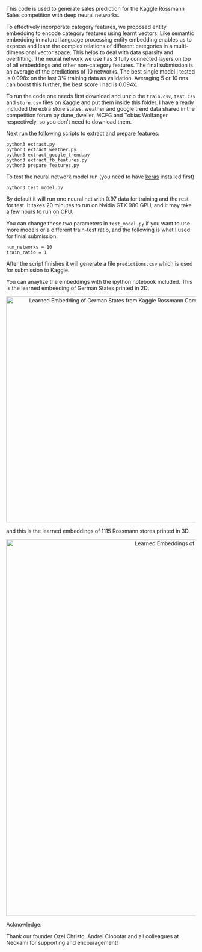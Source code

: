 This code is used to generate sales prediction for the Kaggle Rossmann Sales competition with deep neural networks.

To effectively incorporate category features, we proposed entity embedding to encode category features using learnt vectors. Like semantic embedding in natural language processing entity embedding enables us to express and learn the complex relations of different categories in a multi-dimensional vector space. This helps to deal with data sparsity and overfitting. The neural network we use has 3 fully connected layers on top of all embeddings and other non-category features. The final submission is an average of the predictions of 10 networks. The best single model I tested is 0.098x on the last 3% training data as validation. Averaging 5 or 10 nns can boost this further, the best score I had is 0.094x.

To run the code one needs first download and unzip the `train.csv`, `test.csv` and `store.csv` files on [Kaggle](https://www.kaggle.com/c/rossmann-store-sales/data) and put them inside this folder. I have already included the extra store states, weather and google trend data shared in the competition forum by dune_dweller, MCFG and Tobias Wolfanger respectively, so you don't need to download them.

Next run the following scripts to extract and prepare features:

```
python3 extract.py
python3 extract_weather.py
python3 extract_google_trend.py
python3 extract_fb_features.py
python3 prepare_features.py
``` 

To test the neural network model run (you need to have [keras](https://github.com/fchollet/keras) installed first)

```
python3 test_model.py
```

By default it will run one neural net with 0.97 data for training and the rest for test. It takes 20 minutes to run on Nvidia GTX 980 GPU, and it may take a few hours to run on CPU. 

You can change these two parameters in `test_model.py` if you want to use more models or a different train-test ratio, and the following is what I used for finial submission:

```
num_networks = 10
train_ratio = 1
```

After the script finishes it will generate a file `predictions.csv` which is used for submission to Kaggle.

You can anaylize the embeddings with the ipython notebook included. This is the learned embeeding of German States printed in 2D:

<div>
    <a href="https://plot.ly/~entron/0/" target="_blank" title="Learned Embedding of German States from Kaggle Rossmann Competition" style="display: block; text-align: center;"><img src="https://plot.ly/~entron/0.png" alt="Learned Embedding of German States from Kaggle Rossmann Competition" style="max-width: 100%;width: 600px;"  width="600" onerror="this.onerror=null;this.src='https://plot.ly/404.png';" /></a>
    <script data-plotly="entron:0"  src="https://plot.ly/embed.js" async></script>
</div>


and this is the learned embeddings of 1115 Rossmann stores printed in 3D.

<div>
    <a href="https://plot.ly/~entron/2/" target="_blank" title="Learned Embeddings of the 1115 Rossmann Stores" style="display: block; text-align: center;"><img src="https://plot.ly/~entron/2.png" alt="Learned Embeddings of the 1115 Rossmann Stores" style="max-width: 100%;width: 1000px;"  width="1000" onerror="this.onerror=null;this.src='https://plot.ly/404.png';" /></a>
    <script data-plotly="entron:2"  src="https://plot.ly/embed.js" async></script>
</div>


Acknowledge:

Thank our founder Ozel Christo, Andrei Ciobotar and all colleagues at Neokami for supporting and encouragement! 
